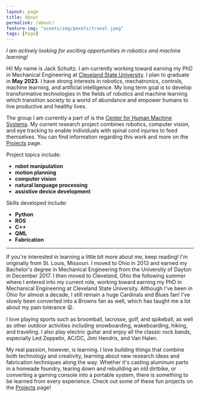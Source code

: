 ```yaml
---
layout: page
title: About
permalink: /about/
feature-img: "assets/img/pexels/travel.jpeg"
tags: [Page]
---
```


<section class="post-content">
<p>
    <em>I am actively looking for exciting opportunities in robotics and machine learning!</em>
</p>

<p>
    Hi! My name is Jack Schultz. I am currently working toward earning my PhD in Mechanical Engineering at 
    <a href="https://www.csuohio.edu/">Cleveland State University</a>. I plan to graduate in <strong>May 2023</strong>. 
    I have strong interests in robotics, mechatronics, controls, machine learning, and artificial intelligence. My long term 
    goal is to develop transformative technologies in the fields of robotics and machine learning which transition society 
    to a world of abundance and empower humans to live productive and healthy lives.
</p> 
    
<p>
    The group I am currently a part of is the <a href="http://chms.csuohio.edu/">Center for Human Machine Systems</a>.  
    My current research project combines robotics, computer vision, and eye tracking 
    to enable individuals with spinal cord injuries to feed themselves. You can find information regarding this work and 
    more on the <a href="http://jschultz299.github.io/projects/">Projects</a> page.
</p>

<p>
    Project topics include:
</p>
<ul>
  <li><strong>robot manipulation</strong></li>
  <li><strong>motion planning</strong></li>
  <li><strong>computer vision</strong></li>
  <li><strong>natural language processing</strong></li>
  <li><strong>assistive device development</strong></li>
</ul>

<p>Skills developed include:</p>
<ul>
  <li><strong>Python</strong></li>
  <li><strong>ROS</strong></li>
  <li><strong>C++</strong></li>
  <li><strong>QML</strong></li>
  <li><strong>Fabrication</strong></li>
</ul>

<hr/>

<p>
    If you're interested in learning a little bit more about me, keep reading! I'm originally from St. Louis, Missouri.
    I moved to Ohio in 2013 and earned my Bachelor's degree in Mechanical Engineering from the University 
    of Dayton in December 2017. I then moved to Cleveland, Ohio the following summer where I entered into my current role, 
    working toward earning my PhD in Mechanical Engineering at Cleveland State University. Although I've been in Ohio 
    for almost a decade, I still remain a huge Cardinals and Blues fan! I've slowly been converted into a Browns 
    fan as well, which has taught me a lot about my pain tolerance <font face="Segoe UI Symbol">&#128541;</font>.
</p>

<p>
    I love playing sports such as broomball, lacrosse, golf, and spikeball, as well as other outdoor 
    activities including snowboarding, wakeboarding, hiking, and traveling. I also play electric guitar and enjoy 
    all the classic rock bands, especially Led Zeppelin, AC/DC, Jimi Hendrix, and Van Halen.
</p>

<p> 
    My real passion, however, is learning. I love building things that combine both technology and creativity, learning 
    about new research ideas and fabrication techniques along the way. Whether it's casting aluminum 
    parts in a homeade foundry, tearing down and rebuilding an old dirtbike, or converting a gaming console into a 
    portable system, there is something to be learned from every experience. Check out some of these fun projects on the 
    <a href="http://jschultz299.github.io/projects/">Projects</a> page!
</p>
</section>